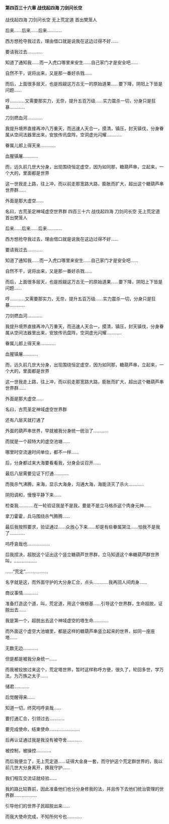 #### 第四百三十六章 战伐起四海 刀剑问长空

战伐起四海
刀剑问长空
无上荒定道
首出樊笼人


后来……后来……后来…………

西方想抢夺我过去，理由借口就是说我在这边过得不好……

要请我过去…………

知道了通知我……而一入虎口哪里来安生……自己家门才是安全吧……

自然不干，说将出来，又是那一番好杀戮……


而后，上面很多层天，也是觊觎这万古无一的原始道果……要下降，阴阳上下皆是问题……

哼…………又需要那实力，无奈，提升五百万级……实力震杀一切，分身只是狂暴…………

刀剑燃血河…………

我提升境界直接再冲八万重天，而迅速人天合一，摸清，镇压，封天镇伐，分身眷属从空间法器里出来，安放传讯盘阵，空洞虚光闪耀…………

眷属儿郎上得天来…………

血腥镇屠…………

而，远久前几世大分身，出现围绕恒定虚空，因为如同那，糖葫芦串，立起来，一个大的，里面都是世界

这一世我走上路，往上冲，而以前走那宽路大路，膨胀而扩大，超出这个糖葫芦串世界群……

外面是那大虚空……

名曰，古荒圣定神域虚空世界群
四百三十六
战伐起四海
刀剑问长空
无上荒定道
首出樊笼人


后来……后来……后来…………

西方想抢夺我过去，理由借口就是说我在这边过得不好……

要请我过去…………

知道了通知我……而一入虎口哪里来安生……自己家门才是安全吧……

自然不干，说将出来，又是那一番好杀戮……


而后，上面很多层天，也是觊觎这万古无一的原始道果……要下降，阴阳上下皆是问题……

哼…………又需要那实力，无奈，提升五百万级……实力震杀一切，分身只是狂暴…………

刀剑燃血河…………

我提升境界直接再冲八万重天，而迅速人天合一，摸清，镇压，封天镇伐，分身眷属从空间法器里出来，安放传讯盘阵，空洞虚光闪耀…………

眷属儿郎上得天来…………

血腥镇屠…………

而，远久前几世大分身，出现围绕恒定虚空，因为如同那，糖葫芦串，立起来，一个大的，里面都是世界

这一世我走上路，往上冲，而以前走那宽路大路，膨胀而扩大，超出这个糖葫芦串世界群……

外面是那大虚空……

名曰，古荒圣定神域虚空世界群


还有八层天就打通了

外面的葫芦串世界，早就被我分身统一统治了…………

而就是一个超特大的虚空池塘……

哪里时空流速时间单位，都不一样……

后，分身都过来大海要看看我，分身会议召开……

最后八层需要见证下打通…………

而我杀气沸腾，来海，显示大海身，沟通大海，海能浇灭了杀火…………

阴阳调和，慢慢平静下来……

检查我…………在一轮验证我是不是我，要是不是立马格杀这个肉身元神……

拿刀霍霍，兵马围绕杀气腾腾……

最后我按照要求，验证通过……众放心下来……却是有些眷属哭泣……怕我不是我了…………

呜呼哀哉也………………


后我捏决，超脱这个证出这个竖立糖葫芦世界群，立马知道这个串糖葫芦群世界叫，………………

……“荒定”………………

名字就是这，而外面守护的大分身汇合，点头…………我再回人间肉身……

商议事情…………

准备打造这个道，叫，荒定道，用这个做根基……引导这个世界群，生命超脱，证脱出去……

我是第一个，超脱出去这个神域虚空的塔生命…………

而外面这个虚空大池塘里，都是这样的糖葫芦串竖立起来的世界，如同一座座塔……

无数无边…………

但是都是被我分身统一……

而我被投放过来这个，荒定塔世界，暂时这样称呼方便，很久了，轮回多世，学万法，为万族之太子……


储君…………

后觉醒得来……


知道一切，终究呜呼哀哉……

要打通汇合，引领过去…………


要完成使命，结束使命……………………


后再认证通过我是我没有被夺舍…………

被控制，被操控…………

而后我便立了，无上荒定道……证得大金身一套，而守护这个荒定群世界的，我以前几世大分身离开，换我守护……

我们相互交流证就经验……

我的路比较靠前，因此准备他们也分分身修我的法，并且传下去他们统治管理的世界群………………


引导他们的世界子民超脱出来……

而我大使命完成，不知所何兮也…………















